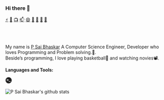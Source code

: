 ### Hi there 👋

<!--
**saibhaskar24/saibhaskar24** is a ✨ _special_ ✨ repository because its `README.md` (this file) appears on your GitHub profile.

Here are some ideas to get you started:

- 🔭 I’m currently working on ...
- 🌱 I’m currently learning ...
- 👯 I’m looking to collaborate on ...
- 🤔 I’m looking for help with ...
- 💬 Ask me about ...
- 📫 How to reach me: ...
- 😄 Pronouns: ...
- ⚡ Fun fact: ...
-->


<a href="https://github.com/saibhaskar24">⚡</a>
<a href="https://www.linkedin.com/in/psaibhaskar24">👯</a>
<a href="https://www.youtube.com/channel/UCBBQyNT5CCyUdXxtD5zi_Vw">📺</a>
<a href="https://www.instagram.com/saibhaskar_royal/">📫</a>
<a href="https://www.facebook.com/psaibhaskar">😄</a>
<a href="https://t.me/Sai_bhaskar">💬</a>
<a href="https://twitter.com/saibhaskar24">🐤</a>
<a href="https://stackoverflow.com/users/9797207/saibhaskar">🌱</a>
<a href="mailto:saibaaskar24091999@gmail.com">📧</a>

<br/>
<br/>

My name is [P Sai Bhaskar](https://saibhaskar24.github.io/) A Computer Science Engineer, Developer who loves Programming and Problem solving.🚀.
<br />
Beside’s programming, I love playing basketball🏀 and watching novies📽.

**Languages and Tools:**  

<code><img height="20" src="https://raw.githubusercontent.com/github/explore/80688e429a7d4ef2fca1e82350fe8e3517d3494d/topics/terminal/terminal.png"></code>

![P Sai Bhaskar's github stats](https://github-readme-stats.vercel.app/api?username=saibhaskar24&show_icons=true&theme=radical)
